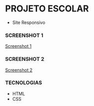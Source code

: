 # PROJETO ESCOLAR
- Site Responsivo

### SCREENSHOT 1
[Screenshot 1](screenshot-one.png)

### SCREENSHOT 2
[Screenshot 2](screenshot-two.png)

### TECNOLOGIAS
- HTML
- CSS